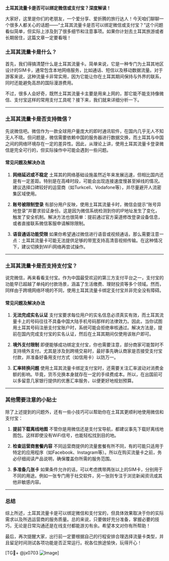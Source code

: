 **土耳其流量卡是否可以绑定微信或支付宝？深度解读！**

大家好，这里是你们的老朋友，一个爱分享、爱折腾的旅行达人！今天咱们聊聊一个很多人都关心的话题——“土耳其流量卡是否可以绑定微信或支付宝？”这个问题看似简单，但实际上涉及到了很多细节和注意事项。如果你计划去土耳其旅游或者长期居住，这篇文章一定要看哦！

### **土耳其流量卡是什么？**
首先，我们得搞清楚什么是土耳其流量卡。简单来说，它是一种专门为土耳其地区设计的SIM卡，通常包含本地网络服务，比如通话、短信以及移动数据流量。对于游客来说，这种流量卡非常实用，因为它能让你在土耳其期间保持与外界的联系，同时还能避免高昂的国际漫游费用。

不过，很多人会好奇，既然土耳其流量卡主要是用来上网的，那它能不能支持像微信、支付宝这样的常用支付工具呢？接下来，我们就来详细分析一下。

---

### **土耳其流量卡是否支持微信？**
先说微信吧。微信作为一款全球用户量庞大的即时通讯软件，在国内几乎无人不知无人不晓。但问题是，微信需要依赖中国的服务器进行数据交换，而土耳其与中国之间的网络环境存在一定的差异性。因此，从理论上讲，使用土耳其流量卡登录微信是完全可行的，但实际操作中可能会遇到一些问题。

#### **常见问题及解决办法**
1. **网络延迟或不稳定**
   土耳其的网络基础设施虽然近年来发展迅速，但相比国内还是有一定差距。特别是在高峰时段，可能会出现连接速度慢甚至掉线的情况。建议选择口碑较好的运营商（如Turkcell、Vodafone等），并尽量避开人流密集区域使用。

2. **账号被限制登录**
   有部分用户反映，使用土耳其流量卡时，微信会提示“账号异地登录”并要求验证身份。这是因为微信系统检测到你的IP地址发生了变化，触发了安全机制。解决方法也很简单：提前通过官方渠道修改登录设备信息，或者直接联系微信客服申请解除限制。

3. **语音通话功能受限**
   如果你希望通过微信进行语音或视频通话，那么需要注意一点：土耳其流量卡可能无法提供足够的带宽支持高清音视频传输。在这种情况下，建议切换到WiFi网络再尝试操作。

---

### **土耳其流量卡是否支持支付宝？**
说完微信，再来看看支付宝。作为中国最受欢迎的第三方支付平台之一，支付宝的功能早已超越了单纯的付款场景，涵盖了生活缴费、理财投资等多个领域。然而，同样由于跨境网络环境的不同，使用土耳其流量卡绑定支付宝并非完全没有障碍。

#### **常见问题及解决办法**
1. **无法完成实名认证**
   支付宝要求每位用户的实名信息必须真实有效，而土耳其流量卡上的号码往往不具备中国大陆手机号码那样的法律效力。因此，当你试图用土耳其号码注册支付宝账户时，系统可能会拒绝审核通过。解决方法是，提前在国内完成支付宝的实名认证，然后在土耳其期间仅使用该账户即可。

2. **境外支付限制**
   即便能够成功绑定支付宝，你也需要注意，部分商家可能暂时不支持境外支付。尤其是涉及到跨境交易时，最好事先确认商家是否接受支付宝付款，并准备好备用支付方式（如信用卡）以防万一。

3. **汇率转换问题**
   使用土耳其流量卡绑定支付宝时，还需要关注汇率波动对消费金额的影响。毕竟，货币兑换本身就存在一定的手续费成本。所以，在出国前可以多留意几家银行提供的优惠汇率服务，以便更好地规划预算。

---

### **其他需要注意的小贴士**
除了上述提到的问题外，还有一些小技巧可以帮助你在土耳其更顺利地使用微信和支付宝：

1. **提前下载离线地图**
   不管你是用微信还是支付宝导航，都建议事先下载好离线地图包。这样即使没有WiFi信号，也能轻松找到目的地。

2. **检查运营商套餐内容**
   不同运营商提供的流量套餐有所不同，有的可能只适用于特定的应用程序（如Facebook、Instagram等）。所以在购买流量卡之前，务必仔细阅读产品说明，确保覆盖你所需的服务范围。

3. **多准备几张卡**
   如果条件允许的话，可以考虑携带两张以上的SIM卡，分别用于不同的用途。例如一张专门用于社交软件，另一张则专注于浏览新闻资讯或其他非敏感内容。

---

### **总结**
综上所述，土耳其流量卡是可以绑定微信和支付宝的，但具体效果取决于你的实际需求以及所选运营商的服务质量。总的来说，只要做好充分准备，掌握必要的技巧，无论是日常沟通还是在线支付都能游刃有余。希望本文对你有所帮助！

最后，再次提醒大家，出行前一定要根据自己的行程安排合理选择流量卡类型，并且留足时间测试各项功能是否正常运行。祝各位旅途愉快，玩得开心！

[TG💪+ @jx0703 ![Image](https://github.com/user-attachments/assets/dbca1d08-cadb-493c-b0ec-ad6f7a83f270)]